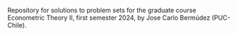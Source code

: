 Repository for solutions to problem sets for the graduate course Econometric Theory II, first semester 2024, by Jose Carlo Bermúdez (PUC-Chile).
